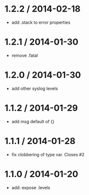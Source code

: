 
1.2.2 / 2014-02-18
==================

 * add .stack to error properties

1.2.1 / 2014-01-30
==================

 * remove .fatal

1.2.0 / 2014-01-30
==================

 * add other syslog levels

1.1.2 / 2014-01-29
==================

 * add msg default of {}

1.1.1 / 2014-01-28
==================

 * fix clobbering of type var. Closes #2

1.1.0 / 2014-01-20
==================

 * add: expose .levels

